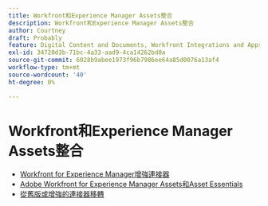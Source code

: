 ```yaml
---
title: Workfront和Experience Manager Assets整合
description: Workfront和Experience Manager Assets整合
author: Courtney
draft: Probably
feature: Digital Content and Documents, Workfront Integrations and Apps
exl-id: 34720d3b-71bc-4a33-aad9-4ca14262bd0a
source-git-commit: 6028b9abee1973f96b7986ee64a85d0076a13af4
workflow-type: tm+mt
source-wordcount: '40'
ht-degree: 0%

---
```


# Workfront和Experience Manager Assets整合

* [Workfront for Experience Manager增強連接器](../../documents/workfront-and-experience-manager-integrations/workfront-for-experience-manager-enhanced-connector/workfront-for-aem-enhanced-connector.md)
* [Adobe Workfront for Experience Manager Assets和Asset Essentials](../../documents/adobe-workfront-for-experience-manager-assets-essentials/workfront-for-aem-asset-essentials.md)
* [從舊版或增強的連接器移轉](/help/quicksilver/documents/workfront-and-experience-manager-integrations/legacy-enhanced-connector-migration/migrate-to-workfont-integration.md)